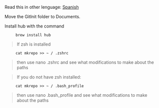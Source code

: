 Read this in other lenguage: [Spanish](https://github.com/mesaglio/comandoRepo/blob/master/README.es.MD)

Move the GitInit folder to Documents.

Install hub with the command
~~~
     brew install hub
~~~

> If zsh is installed
~~~
     cat mkrepo >> ~ / .zshrc
~~~
> then use nano .zshrc and see what modifications to make about the paths


> If you do not have zsh installed:
~~~
     cat mkrepo >> ~ / .bash_profile
~~~
> then use nano .bash_profile and see what modifications to make about the paths
